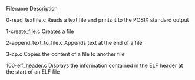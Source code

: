 Filename			Description

0-read_textfile.c		Reads a text file and prints it to the POSIX standard output

1-create_file.c			Creates a file

2-append_text_to_file.c		Appends text at the end of a file

3-cp.c				Copies the content of a file to another file

100-elf_header.c		Displays the information contained in the ELF header at the start of an ELF file

